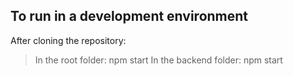 ## To run in a development environment
After cloning the repository:
>   In the root folder: npm start
>   In the backend folder: npm start
